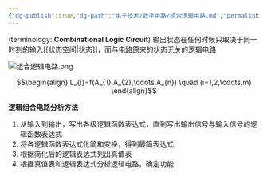 ```yaml
---
{"dg-publish":true,"dg-path":"电子技术/数字电路/组合逻辑电路.md","permalink":"/电子技术/数字电路/组合逻辑电路/","dgPassFrontmatter":true,"noteIcon":"","created":"2024-05-21T15:20:28.627+08:00","updated":"2025-08-02T10:36:28.670+08:00"}
---
```


(terminology::**Combinational Logic Circuit**)
输出状态在任何时候只取决于同一时刻的输入[[状态空间\|状态]]，而与电路原来的状态无关的逻辑电路

![组合逻辑电路.png](/img/user/Photo%20Resources/%E7%BB%84%E5%90%88%E9%80%BB%E8%BE%91%E7%94%B5%E8%B7%AF.png)

$$\begin{align}
L_{i}=f(A_{1},A_{2},\cdots,A_{n}) \quad (i=1,2,\cdots,m)
\end{align}$$

**逻辑组合电路分析方法**
1. 从输入到输出，写出各级逻辑函数表达式，直到写出输出信号与输入信号的逻辑函数表达式
2. 将各逻辑函数表达式化简和变换，得到最简表达式
3. 根据简化后的逻辑表达式列出真值表
4. 根据真值表和逻辑表达式分析逻辑电路，确定功能

